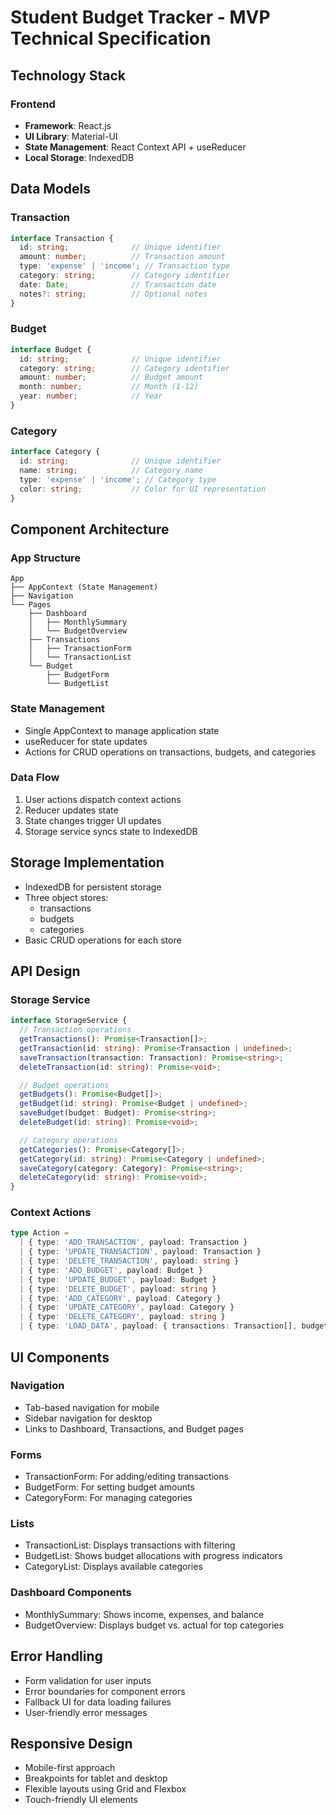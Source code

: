 # Student Budget Tracker - MVP Technical Specification

## Technology Stack

### Frontend
- **Framework**: React.js
- **UI Library**: Material-UI
- **State Management**: React Context API + useReducer
- **Local Storage**: IndexedDB

## Data Models

### Transaction
```typescript
interface Transaction {
  id: string;              // Unique identifier
  amount: number;          // Transaction amount
  type: 'expense' | 'income'; // Transaction type
  category: string;        // Category identifier
  date: Date;              // Transaction date
  notes?: string;          // Optional notes
}
```

### Budget
```typescript
interface Budget {
  id: string;              // Unique identifier
  category: string;        // Category identifier
  amount: number;          // Budget amount
  month: number;           // Month (1-12)
  year: number;            // Year
}
```

### Category
```typescript
interface Category {
  id: string;              // Unique identifier
  name: string;            // Category name
  type: 'expense' | 'income'; // Category type
  color: string;           // Color for UI representation
}
```

## Component Architecture

### App Structure
```
App
├── AppContext (State Management)
├── Navigation
└── Pages
    ├── Dashboard
    │   ├── MonthlySummary
    │   └── BudgetOverview
    ├── Transactions
    │   ├── TransactionForm
    │   └── TransactionList
    └── Budget
        ├── BudgetForm
        └── BudgetList
```

### State Management
- Single AppContext to manage application state
- useReducer for state updates
- Actions for CRUD operations on transactions, budgets, and categories

### Data Flow
1. User actions dispatch context actions
2. Reducer updates state
3. State changes trigger UI updates
4. Storage service syncs state to IndexedDB

## Storage Implementation
- IndexedDB for persistent storage
- Three object stores:
  - transactions
  - budgets
  - categories
- Basic CRUD operations for each store

## API Design

### Storage Service
```typescript
interface StorageService {
  // Transaction operations
  getTransactions(): Promise<Transaction[]>;
  getTransaction(id: string): Promise<Transaction | undefined>;
  saveTransaction(transaction: Transaction): Promise<string>;
  deleteTransaction(id: string): Promise<void>;

  // Budget operations
  getBudgets(): Promise<Budget[]>;
  getBudget(id: string): Promise<Budget | undefined>;
  saveBudget(budget: Budget): Promise<string>;
  deleteBudget(id: string): Promise<void>;

  // Category operations
  getCategories(): Promise<Category[]>;
  getCategory(id: string): Promise<Category | undefined>;
  saveCategory(category: Category): Promise<string>;
  deleteCategory(id: string): Promise<void>;
}
```

### Context Actions
```typescript
type Action =
  | { type: 'ADD_TRANSACTION', payload: Transaction }
  | { type: 'UPDATE_TRANSACTION', payload: Transaction }
  | { type: 'DELETE_TRANSACTION', payload: string }
  | { type: 'ADD_BUDGET', payload: Budget }
  | { type: 'UPDATE_BUDGET', payload: Budget }
  | { type: 'DELETE_BUDGET', payload: string }
  | { type: 'ADD_CATEGORY', payload: Category }
  | { type: 'UPDATE_CATEGORY', payload: Category }
  | { type: 'DELETE_CATEGORY', payload: string }
  | { type: 'LOAD_DATA', payload: { transactions: Transaction[], budgets: Budget[], categories: Category[] } };
```

## UI Components

### Navigation
- Tab-based navigation for mobile
- Sidebar navigation for desktop
- Links to Dashboard, Transactions, and Budget pages

### Forms
- TransactionForm: For adding/editing transactions
- BudgetForm: For setting budget amounts
- CategoryForm: For managing categories

### Lists
- TransactionList: Displays transactions with filtering
- BudgetList: Shows budget allocations with progress indicators
- CategoryList: Displays available categories

### Dashboard Components
- MonthlySummary: Shows income, expenses, and balance
- BudgetOverview: Displays budget vs. actual for top categories

## Error Handling
- Form validation for user inputs
- Error boundaries for component errors
- Fallback UI for data loading failures
- User-friendly error messages

## Responsive Design
- Mobile-first approach
- Breakpoints for tablet and desktop
- Flexible layouts using Grid and Flexbox
- Touch-friendly UI elements
